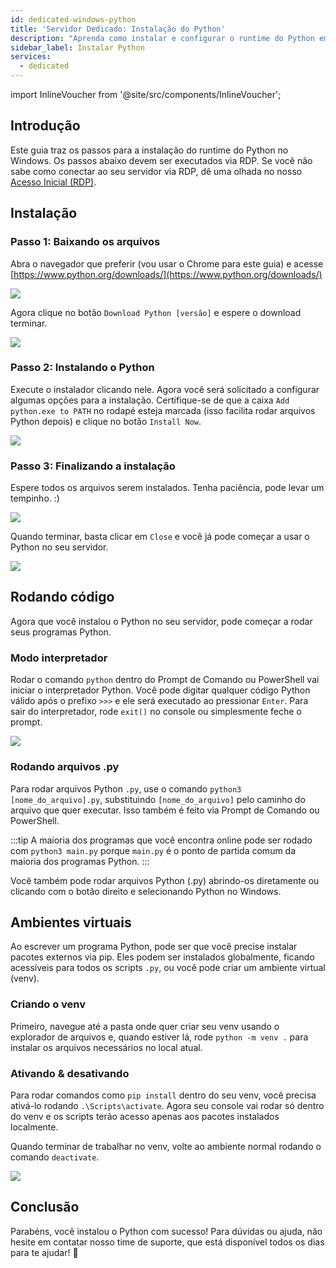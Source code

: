 ```yaml
---
id: dedicated-windows-python
title: 'Servidor Dedicado: Instalação do Python'
description: "Aprenda como instalar e configurar o runtime do Python em servidores Windows para rodar seus programas Python de forma eficiente → Saiba mais agora"
sidebar_label: Instalar Python
services:
  - dedicated
---
```


import InlineVoucher from '@site/src/components/InlineVoucher';

## Introdução

Este guia traz os passos para a instalação do runtime do Python no Windows. Os passos abaixo devem ser executados via RDP. Se você não sabe como conectar ao seu servidor via RDP, dê uma olhada no nosso [Acesso Inicial (RDP)](vserver-windows-userdp.md).

<InlineVoucher />

## Instalação

### Passo 1: Baixando os arquivos
Abra o navegador que preferir (vou usar o Chrome para este guia) e acesse [https://www.python.org/downloads/](https://www.python.org/downloads/)

![](https://screensaver01.zap-hosting.com/index.php/s/WAET5RFn6yBfNzC/preview)

Agora clique no botão `Download Python [versão]` e espere o download terminar.

![](https://screensaver01.zap-hosting.com/index.php/s/b8j6ZbfGWoBjpep/preview)

### Passo 2: Instalando o Python
Execute o instalador clicando nele. Agora você será solicitado a configurar algumas opções para a instalação. Certifique-se de que a caixa `Add python.exe to PATH` no rodapé esteja marcada (isso facilita rodar arquivos Python depois) e clique no botão `Install Now`.

![](https://screensaver01.zap-hosting.com/index.php/s/Z57KiQwHqP3RpPy/preview)

### Passo 3: Finalizando a instalação
Espere todos os arquivos serem instalados. Tenha paciência, pode levar um tempinho. :)

![](https://screensaver01.zap-hosting.com/index.php/s/XA2Y3DGezb84Ek9/preview)

Quando terminar, basta clicar em `Close` e você já pode começar a usar o Python no seu servidor.

![](https://screensaver01.zap-hosting.com/index.php/s/t7xPKRtsJ7kGRxw/preview)

## Rodando código

Agora que você instalou o Python no seu servidor, pode começar a rodar seus programas Python.

### Modo interpretador

Rodar o comando `python` dentro do Prompt de Comando ou PowerShell vai iniciar o interpretador Python. Você pode digitar qualquer código Python válido após o prefixo `>>>` e ele será executado ao pressionar `Enter`. Para sair do interpretador, rode `exit()` no console ou simplesmente feche o prompt.

![](https://screensaver01.zap-hosting.com/index.php/s/DskKi5Ac28ERY38/preview)

### Rodando arquivos .py

Para rodar arquivos Python `.py`, use o comando `python3 [nome_do_arquivo].py`, substituindo `[nome_do_arquivo]` pelo caminho do arquivo que quer executar. Isso também é feito via Prompt de Comando ou PowerShell.

:::tip
A maioria dos programas que você encontra online pode ser rodado com `python3 main.py` porque `main.py` é o ponto de partida comum da maioria dos programas Python.
:::

Você também pode rodar arquivos Python (.py) abrindo-os diretamente ou clicando com o botão direito e selecionando Python no Windows.

## Ambientes virtuais

Ao escrever um programa Python, pode ser que você precise instalar pacotes externos via pip. Eles podem ser instalados globalmente, ficando acessíveis para todos os scripts `.py`, ou você pode criar um ambiente virtual (venv).

### Criando o venv

Primeiro, navegue até a pasta onde quer criar seu venv usando o explorador de arquivos e, quando estiver lá, rode `python -m venv .` para instalar os arquivos necessários no local atual.

### Ativando & desativando

Para rodar comandos como `pip install` dentro do seu venv, você precisa ativá-lo rodando `.\Scripts\activate`. Agora seu console vai rodar só dentro do venv e os scripts terão acesso apenas aos pacotes instalados localmente.

Quando terminar de trabalhar no venv, volte ao ambiente normal rodando o comando `deactivate`.

![](https://screensaver01.zap-hosting.com/index.php/s/Ws5BosJzJ78s7Y9/preview)

## Conclusão

Parabéns, você instalou o Python com sucesso! Para dúvidas ou ajuda, não hesite em contatar nosso time de suporte, que está disponível todos os dias para te ajudar! 🙂

<InlineVoucher />